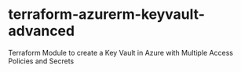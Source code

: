 # terraform-azurerm-keyvault-advanced
Terraform Module to create a Key Vault in Azure with Multiple Access Policies and Secrets

